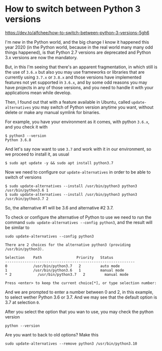 # How to switch between Python 3 versions
https://dev.to/alfchee/how-to-switch-between-python-3-versions-5gh6

I'm new in the Python world, and the big change I know it happened this year 2020 (in the Python world, because in the real world many many odd things happened), is that Python 2.7 versions are deprecated and Python 3.x versions are now the mandatory.

But, in this I'm seeing that there's an apparent fragmentation, in which still is the use of `3.6.x` but also you may use frameworks or libraries that are currently using `3.7.x` or `3.8.x` and those versions have implemented features not yet supported in `3.6.x`, and by some odd reasons you may have projects in any of those versions, and you need to handle it with your applications mean while develop.

Then, I found out that with a feature available in Ubuntu, called `update-alternatives` you may switch of Python version anytime you want, without delete or make any manual symlink for binaries.

For example, you have your environment as it comes, with python `3.6.x`, and you check it with

    $ python3 --version
    Python 3.6.8

And let's say now want to use `3.7` and work with it in our environment, so we proceed to install it, as usual

    $ sudo apt update -y && sudo apt install python3.7

Now we need to configure our `update-alternatives` in order to be able to switch of versions

    $ sudo update-alternatives --install /usr/bin/python3 python3 /usr/bin/python3.6 1
    $ sudo update-alternatives --install /usr/bin/python3 python3 /usr/bin/python3.7 2

So, the alternative #1 will be 3.6 and alternative #2 3.7.

To check or configure the alternative of Python to use we need to run the command `sudo update-alternatives --config python3`, and the result will be similar to

    sudo update-alternatives --config python3

    There are 2 choices for the alternative python3 (providing /usr/bin/python3).

    Selection    Path                Priority   Status
    ------------------------------------------------------------
    0            /usr/bin/python3.7   2         auto mode
    1            /usr/bin/python3.6   1         manual mode
    * 2            /usr/bin/python3.7   2         manual mode

    Press <enter> to keep the current choice[*], or type selection number: 

And we are prompted to enter a number between 0 and 2, in this example, to select wether Python 3.6 or 3.7. And we may see that the default option is 3.7 at selection `0`.

After you select the option that you wan to use, you may check the python version

    python --version

Are you want to back to old options? Make this

    sudo update-alternatives --remove python3 /usr/bin/python3.10